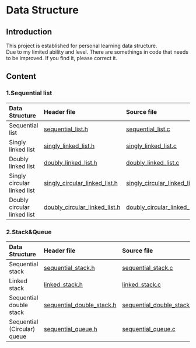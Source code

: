 # Data Structure
## Introduction
This project is established for personal learning data structure.  
Due to my limited ability and level. There are somethings in code that needs to be improved. If you find it, please correct it.  
## Content
### 1.Sequential list
Data Structure | Header file | Source file | Demo file
:--- | :--- | :--- | :---
Sequential list | [sequential_list.h](https://github.com/Cyunrei/Data-Structure/blob/master/sequential_list/sequential_list.h)  | [sequential_list.c](https://github.com/Cyunrei/Data-Structure/blob/master/sequential_list/sequential_list.c) | [demo.c](https://github.com/Cyunrei/Data-Structure/blob/master/sequential_list/demo.c)
Singly linked list |  [singly_linked_list.h](https://github.com/Cyunrei/Data-Structure/blob/master/singly_linked_list/singly_linked_list.h) | [singly_linked_list.c](https://github.com/Cyunrei/Data-Structure/blob/master/singly_linked_list/singly_linked_list.c) | [demo.c](https://github.com/Cyunrei/Data-Structure/blob/master/singly_linked_list/demo.c)
Doubly linked list | [doubly_linked_list.h](https://github.com/Cyunrei/Data-Structure/blob/master/doubly_linked_list/doubly_linked_list.h) | [doubly_linked_list.c](https://github.com/Cyunrei/Data-Structure/blob/master/doubly_linked_list/doubly_linked_list.c) | [demo.c](https://github.com/Cyunrei/Data-Structure/blob/master/doubly_linked_list/demo.c)
Singly circular linked list | [singly_circular_linked_list.h](https://github.com/Cyunrei/Data-Structure/blob/master/singly_circular_linked_list/singly_circular_linked_list.h) | [singly_circular_linked_list.c](https://github.com/Cyunrei/Data-Structure/blob/master/singly_circular_linked_list/singly_circular_linked_list.c) | [demo.c](https://github.com/Cyunrei/Data-Structure/blob/master/singly_circular_linked_list/demo.c)
Doubly circular linked list | [doubly_circular_linked_list.h](https://github.com/Cyunrei/Data-Structure/blob/master/doubly_circular_linked_list/doubly_circular_linked_list.h) | [doubly_circular_linked_list.c](https://github.com/Cyunrei/Data-Structure/blob/master/doubly_circular_linked_list/doubly_circular_linked_list.c) | [demo.c](https://github.com/Cyunrei/Data-Structure/blob/master/doubly_circular_linked_list/demo.c)
### 2.Stack&Queue
Data Structure | Header file | Source file | Demo file 
:--- | :--- | :--- | :--- 
Sequential stack | [sequential_stack.h](https://github.com/Cyunrei/Data-Structure/blob/master/sequential_stack/sequential_stack.h) | [sequential_stack.c](https://github.com/Cyunrei/Data-Structure/blob/master/sequential_stack/sequential_stack.c) | [demo.c](https://github.com/Cyunrei/Data-Structure/blob/master/sequential_stack/demo.c)
Linked stack | [linked_stack.h](https://github.com/Cyunrei/Data-Structure/blob/master/linked_stack/linked_stack.h) | [linked_stack.c](https://github.com/Cyunrei/Data-Structure/blob/master/linked_stack/linked_stack.c) | [demo.c](https://github.com/Cyunrei/Data-Structure/blob/master/linked_stack/demo.c)
Sequential double stack | [sequential_double_stack.h](https://github.com/Cyunrei/Data-Structure/blob/master/sequential_double_stack/sequential_double_stack.h) | [sequential_double_stack.c](https://github.com/Cyunrei/Data-Structure/blob/master/sequential_double_stack/sequential_double_stack.c) | [demo.c](https://github.com/Cyunrei/Data-Structure/blob/master/sequential_double_stack/demo.c)
Sequential (Circular) queue | [sequential_queue.h](https://github.com/Cyunrei/Data-Structure/blob/master/sequential_queue/sequential_queue.h) | [sequential_queue.c](https://github.com/Cyunrei/Data-Structure/blob/master/sequential_queue/sequential_queue.c) | [demo.c](https://github.com/Cyunrei/Data-Structure/blob/master/sequential_queue/demo.c)